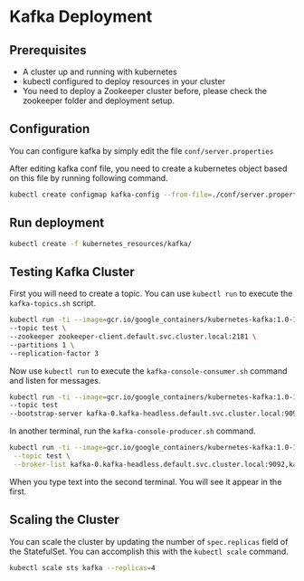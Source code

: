 ﻿# Kafka Deployment

##  Prerequisites
- A cluster up and running with kubernetes
-  kubectl configured to deploy resources in your cluster
 - You need to deploy a Zookeeper cluster before, please check the zookeeper folder and deployment setup.

## Configuration 
You can configure kafka by simply edit the file ``conf/server.properties``

After editing kafka conf file, you need to create a kubernetes object based on this file by running following command.

```sh
kubectl create configmap kafka-config --from-file=./conf/server.properties
```

## Run deployment
```sh
kubectl create -f kubernetes_resources/kafka/
```

## Testing Kafka Cluster

First you will need to create a topic. You can use `kubectl run` to execute the `kafka-topics.sh` script.

```sh
kubectl run -ti --image=gcr.io/google_containers/kubernetes-kafka:1.0-10.2.1 createtopic --restart=Never --rm -- kafka-topics.sh --create \
--topic test \
--zookeeper zookeeper-client.default.svc.cluster.local:2181 \
--partitions 1 \
--replication-factor 3
```

Now use `kubectl run` to execute the `kafka-console-consumer.sh` command and listen for messages.
```sh
kubectl run -ti --image=gcr.io/google_containers/kubernetes-kafka:1.0-10.2.1 consume --restart=Never --rm -- kafka-console-consumer.sh \
--topic test 
--bootstrap-server kafka-0.kafka-headless.default.svc.cluster.local:9092
```

In another terminal, run the `kafka-console-producer.sh` command.
```sh
kubectl run -ti --image=gcr.io/google_containers/kubernetes-kafka:1.0-10.2.1 produce --restart=Never --rm -- kafka-console-producer.sh \
 --topic test \
 --broker-list kafka-0.kafka-headless.default.svc.cluster.local:9092,kafka-1.kafka-headless.default.svc.cluster.local:9092,kafka-2.kafka-headless.default.svc.cluster.local:9092 done;
```

When you type text into the second terminal. You will see it appear in the first.


## Scaling the Cluster

You can scale the cluster by updating the number of `spec.replicas` field of the StatefulSet. You can accomplish this with the `kubectl scale` command.

```sh
kubectl scale sts kafka --replicas=4
```




